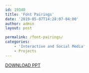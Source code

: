 ```yaml
---
id: 19340
title: 'Font Pairings'
date: '2019-05-07T14:28:07-04:00'
author: admin
layout: post

permalink: /font-pairings/
categories:
    - 'Interactive and Social Media'
    - Projects
---
```


[DOWNLOAD PPT](https://www.dropbox.com/s/uwofs8sj7yttjx2/font_pairings.zip?dl=0)
